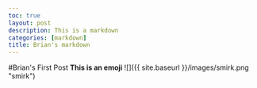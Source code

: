 ```yaml
---
toc: true
layout: post
description: This is a markdown
categories: [markdown]
title: Brian's markdown
---
```


#Brian's First Post
**This is an emoji**
![]({{ site.baseurl }}/images/smirk.png "smirk")
